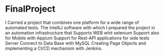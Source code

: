 # FinalProject

I Carried a project that combines one platform for a wide range of automated tests. 
The IntelliJ software with which I prepared the project in an automation infrastructure that
Supports WEB whit selenium Support also for Mobile with Appium 
Support for Rest-API applications for side tests Server Connect to Data Base with MySQL Creating Page Objects 
and implementing a CI/CD mechanism with Jenkins.
